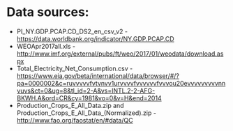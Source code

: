# Data sources:

* PI_NY.GDP.PCAP.CD_DS2_en_csv_v2 - https://data.worldbank.org/indicator/NY.GDP.PCAP.CD
* WEOApr2017all.xls - http://www.imf.org/external/pubs/ft/weo/2017/01/weodata/download.aspx
* Total_Electricity_Net_Consumption.csv - https://www.eia.gov/beta/international/data/browser/#/?pa=0000002&c=ruvvvvvfvtvnvv1urvvvvfvvvvvvfvvvou20evvvvvvvvvnnvuvs&ct=0&ug=8&tl_id=2-A&vs=INTL.2-2-AFG-BKWH.A&ord=CR&cy=1981&vo=0&v=H&end=2014
* Production_Crops_E_All_Data.zip and Production_Crops_E_All_Data_(Normalized).zip - http://www.fao.org/faostat/en/#data/QC
